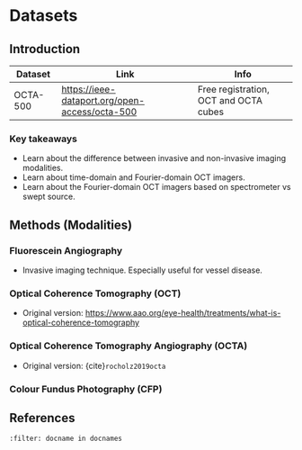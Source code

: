 # Datasets

## Introduction

|Dataset|Link|Info|
|---|---|---|
|OCTA-500| https://ieee-dataport.org/open-access/octa-500 | Free registration, OCT and OCTA cubes |



### Key takeaways
* Learn about the difference between invasive and non-invasive imaging modalities.
* Learn about time-domain and Fourier-domain OCT imagers.
* Learn about the Fourier-domain OCT imagers based on spectrometer vs swept source.

## Methods (Modalities)

### Fluorescein Angiography
* Invasive imaging technique. Especially useful for vessel disease.

### Optical Coherence Tomography (OCT)
* Original version: https://www.aao.org/eye-health/treatments/what-is-optical-coherence-tomography

### Optical Coherence Tomography Angiography (OCTA)
* Original version: {cite}`rocholz2019octa`


### Colour Fundus Photography (CFP)



## References
```{bibliography}
:filter: docname in docnames
```